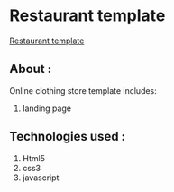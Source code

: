 # Restaurant template

[Restaurant template](http://digistyleweb.nematghaznavi.ir/)

## About :

Online clothing store template includes:

1. landing page

## Technologies used :

1. Html5
2. css3
3. javascript